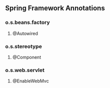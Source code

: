 ## Spring Framework Annotations

### o.s.beans.factory
  1. @Autowired
  
### o.s.stereotype
  1. @Component

### o.s.web.servlet
  1. @EnableWebMvc